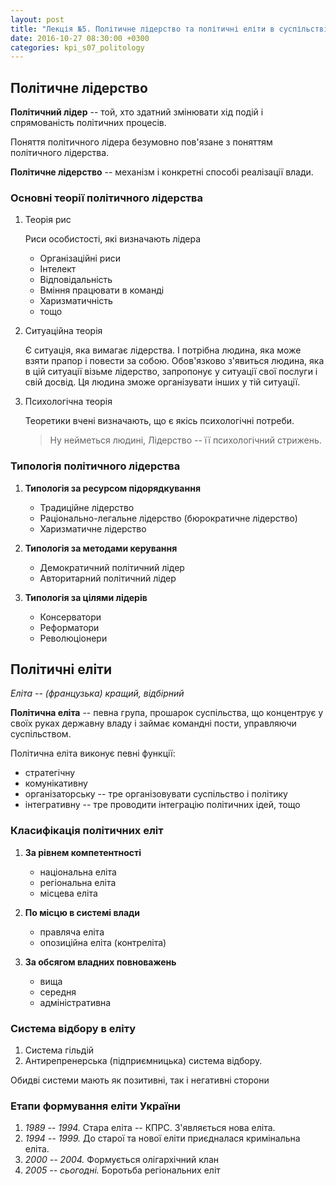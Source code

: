 ```yaml
---
layout: post
title: "Лекція №5. Політичне лідерство та політичні еліти в суспільстві"
date: 2016-10-27 08:30:00 +0300
categories: kpi_s07_politology
---
```


## Політичне лідерство

**Політичний лідер** -- той, хто здатний змінювати хід подій і спрямованість політичних процесів.

Поняття політичного лідера безумовно пов'язане з поняттям політичного лідерства.

**Політичне лідерство** -- механізм і конкретні способі реалізації влади.

### Основні теорії політичного лідерства

1. Теорія рис

   Риси особистості, які визначають лідера

   - Організаційні риси
   - Інтелект
   - Відповідальність
   - Вміння працювати в команді
   - Харизматичність
   - тощо

2. Ситуаційна теорія
   
   Є ситуація, яка вимагає лідерства. І потрібна людина, яка може взяти прапор і повести за собою. Обов'язково з'явиться людина, яка в цій ситуації візьме лідерство, запропонує у ситуації свої послуги і свій досвід. Ця людина зможе організувати інших у тій ситуації. 

3. Психологічна теорія

   Теоретики вчені визначають, що є якісь психологічні потреби.

   > Ну нейметься людині, Лідерство -- її психологічний стрижень.

### Типологія політичного лідерства

1. **Типологія за ресурсом підорядкування**
   - Традиційне лідерство
   - Раціонально-легальне лідерство (бюрократичне лідерство)
   - Харизматичне лідерство

2. **Типологія за методами керування**
   - Демократичний політичний лідер
   - Авторитарний політичний лідер

3. **Типологія за цілями лідерів**
   - Консерватори
   - Реформатори
   - Революціонери

## Політичні еліти

_Еліта -- (французька) кращий, відбірний_

**Політична еліта** -- певна група, прошарок суспільства, що концентрує у своїх руках державну владу і займає командні пости, управляючи суспільством.

Політична еліта виконує певні функції:

- стратегічну
- комунікативну
- організаторську -- тре організовувати суспільство і політику
- інтегративну -- тре проводити інтеграцію політичних ідей, тощо

### Класифікація політичних еліт

1. **За рівнем компетентності**
   - національна еліта
   - регіональна еліта
   - місцева еліта

2. **По місцю в системі влади**
   - правляча еліта
   - опозиційна еліта (контреліта)

3. **За обсягом владних повноважень**
   - вища
   - середня
   - адміністративна

### Система відбору в еліту

1. Система гільдій
2. Антирепренерська (підприємницька) система відбору.

Обидві системи мають як позитивні, так і негативні сторони

### Етапи формування еліти України

1. _1989 -- 1994._ Стара еліта -- КПРС. З'являється нова еліта.
2. _1994 -- 1999._ До старої та нової еліти приєдналася кримінальна еліта.
3. _2000 -- 2004._ Формується олігархічний клан
4. _2005 -- сьогодні._ Боротьба регіональних еліт
